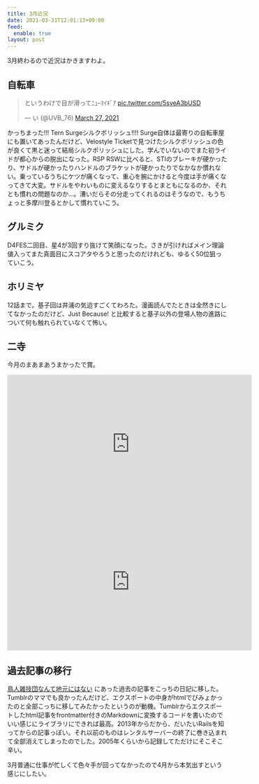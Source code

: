```yaml
---
title: 3月近況
date: 2021-03-31T12:01:13+09:00
feed:
  enable: true
layout: post
---
```


3月終わるので近況はかきますわよ。

## 自転車

<blockquote class="twitter-tweet"><p lang="ja" dir="ltr">というわけで目が滑ってﾆｭｰﾏｲｷﾞｱ <a href="https://t.co/5sveA3bUSD">pic.twitter.com/5sveA3bUSD</a></p>&mdash; い (@UVB_76) <a href="https://twitter.com/UVB_76/status/1375670689961680898?ref_src=twsrc%5Etfw">March 27, 2021</a></blockquote> <script async src="https://platform.twitter.com/widgets.js" charset="utf-8"></script>
かっちまった!!! Tern Surgeシルクポリッシュ!!!!  Surge自体は最寄りの自転車屋にも置いてあったんだけど、Velostyle Ticketで見つけたシルクポリッシュの色が良くて黒と迷って結局シルクポリッシュにした。学んでいないのでまた初ライドが都心からの脱出になった。RSP RSWに比べると、STIのブレーキが硬かったり、サドルが硬かったりハンドルのブラケットが硬かったりでなかなか慣れない。乗っているうちにケツが痛くなって、重心を腕にかけると今度は手が痛くなってきて大変。サドルをやわいものに変えるなりするとまともになるのか、それとも慣れの問題なのか…。漕いだらその分走ってくれるのはそうなので、もうちょっと多摩川登るとかして慣れていこう。

## グルミク

D4FES二回目、星4が3回すり抜けて笑顔になった。さきが引ければメイン理論値入ってまた真面目にスコアタやろうと思ったのだけれども、ゆるく50位狙っていこう。

## ホリミヤ

12話まで。基子回は井浦の気迫すごくてわろた。漫画読んでたときは全然きにしてなかったのだけど、Just Because! と比較すると基子以外の登場人物の進路について何も触れられていなくて怖い。

## 二寺
今月のまあまあうまかったで賞。
<iframe width="560" height="315" src="https://www.youtube.com/embed/UjyDobgtrvg" title="YouTube video player" frameborder="0" allow="accelerometer; autoplay; clipboard-write; encrypted-media; gyroscope; picture-in-picture" allowfullscreen></iframe>

<iframe width="560" height="315" src="https://www.youtube.com/embed/wQr8ogzpO2g" title="YouTube video player" frameborder="0" allow="accelerometer; autoplay; clipboard-write; encrypted-media; gyroscope; picture-in-picture" allowfullscreen></iframe>

## 過去記事の移行

[鳥人雑技団なんて地元にはない](https://kkkeag.tumblr.com/) にあった過去の記事をこっちの日記に移した。Tumblrのママでも良かったんだけど、エクスポートの中身がhtmlでびみょかったのと全部こっちに移してみたかったというのが動機。Tumblrからエクスポートしたhtml記事をfrontmatter付きのMarkdownに変換するコードを書いたのでいい感じにライブラリにできれば最高。2013年からだから、だいたいRailsを知ってからの記事っぽい。それ以前のものはレンタルサーバーの終了に巻き込まれて全部消えてしまったのでした。2005年くらいから記録してただけにそこそこ辛い。

3月普通に仕事が忙しくて色々手が回ってなかったので4月から本気出すという感じにしたい。
